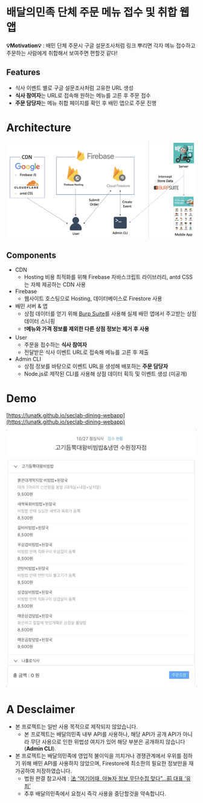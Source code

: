 # 배달의민족 단체 주문 메뉴 접수 및 취합 웹앱

**💡Motivation💡** : 배민 단체 주문시 구글 설문조사처럼 링크 뿌리면 각자 메뉴 접수하고 주문하는 사람에게 취합해서 보여주면 편할것 같다!

## Features

- 식사 이벤트 별로 구글 설문조사처럼 고유한 URL 생성
- **식사 참여자**는 URL로 접속해 원하는 메뉴를 고른 후 주문 접수
- **주문 담당자**는 메뉴 취합 페이지를 확인 후 배민 앱으로 주문 진행

# Architecture

![architecture](./screenshot/architecture.png)

## Components

- CDN
    - Hosting 비용 최적화를 위해 Firebase 자바스크립트 라이브러리, antd CSS는 자체 제공하는 CDN 사용
- Firebase
    - 웹사이트 호스팅으로 Hosting, 데이터베이스로 Firestore 사용
- 배민 서버 & 앱
    - 상점 데이터를 얻기 위해 [Burp Suite](https://portswigger.net/burp)를 사용해 실제 배민 앱에서 주고받는 상점 데이터 스니핑
    - ❗️**메뉴와 가격 정보를 제외한 다른 상점 정보는 제거 후 사용**
- User
    - 주문을 접수하는 **식사 참여자**
    - 전달받은 식사 이벤트 URL로 접속해 메뉴를 고른 후 제출
- Admin CLI
    - 상점 정보를 바탕으로 이벤트 URL을 생성해 배포하는 **주문 담당자**
    - Node.js로 제작된 CLI를 사용해 상점 데이터 획득 및 이벤트 생성 (미공개)

# Demo

[https://lunatk.github.io/seclab-dining-webapp](https://lunatk.github.io/seclab-dining-webapp)

![demo](./screenshot/demo.gif)

# A Desclaimer
- 본 프로젝트는 일반 사용 목적으로 제작되지 않았습니다.
    - 본 프로젝트는 배달의민족 내부 API를 사용하나, 해당 API가 공개 API가 아니라 무단 사용으로 인한 위법성 여지가 있어 해당 부분은 공개하지 않습니다(**Admin CLI**).
- 본 프로젝트는 배달의민족에 영업적 불이익을 끼치거나 경쟁관계에서 우위를 점하기 위해 배민 API를 사용하지 않았으며, Firestore에 최소한의 필요한 정보만을 재가공하여 저장하였습니다.
    - 법원 판결 참고사례 : [法 “여기어때, 야놀자 정보 무단수집 맞다”...前 대표 ‘유죄’](https://n.news.naver.com/mnews/article/092/0002180583?sid=001)
    - 추후 배달의민족에서 요청시 즉각 사용을 중단할것을 약속합니다.